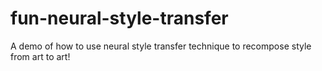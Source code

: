 # fun-neural-style-transfer
A demo of how to use neural style transfer technique to recompose style from art to art!

